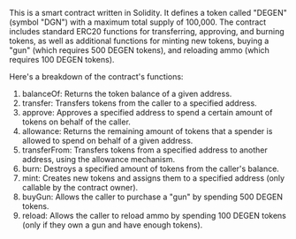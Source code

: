 This is a smart contract written in Solidity. It defines a token called "DEGEN" (symbol "DGN") with a maximum total supply of 100,000. The contract includes standard ERC20 functions for transferring, approving, and burning tokens, as well as additional functions for minting new tokens, buying a "gun" (which requires 500 DEGEN tokens), and reloading ammo (which requires 100 DEGEN tokens).

Here's a breakdown of the contract's functions:

1. balanceOf: Returns the token balance of a given address.
2. transfer: Transfers tokens from the caller to a specified address.
3. approve: Approves a specified address to spend a certain amount of tokens on behalf of the caller.
4. allowance: Returns the remaining amount of tokens that a spender is allowed to spend on behalf of a given address.
5. transferFrom: Transfers tokens from a specified address to another address, using the allowance mechanism.
6. burn: Destroys a specified amount of tokens from the caller's balance.
7. mint: Creates new tokens and assigns them to a specified address (only callable by the contract owner).
8. buyGun: Allows the caller to purchase a "gun" by spending 500 DEGEN tokens.
9. reload: Allows the caller to reload ammo by spending 100 DEGEN tokens (only if they own a gun and have enough tokens).
